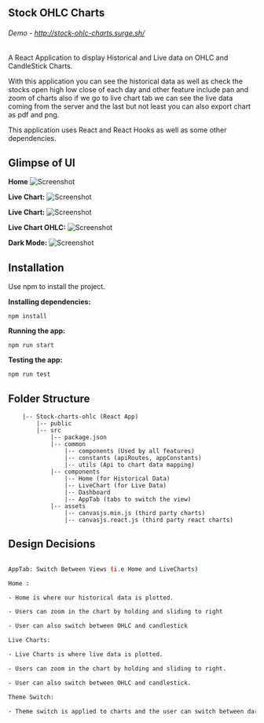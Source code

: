 ## Stock OHLC Charts

###### Demo - http://stock-ohlc-charts.surge.sh/

A React Application to display Historical and Live data on OHLC and CandleStick Charts.

With this application you can see the historical data as well as check the stocks open high low close of each day and other feature include pan and zoom of charts also if we go to live chart tab we can see the live data coming from the server and the last but not least you can also export chart as pdf and png.

This application uses React and React Hooks as well as some other dependencies.

## Glimpse of UI

**Home**
![Screenshot](../master/screenshots/Historical.png)

**Live Chart:**
![Screenshot](../master/screenshots/Live-Chart.png)

**Live Chart:**
![Screenshot](../master/screenshots/Live-Charts-2.png)

**Live Chart OHLC:**
![Screenshot](../master/screenshots/Live-Charts-OHLC.png)

**Dark Mode:**
![Screenshot](../master/screenshots/Dark-Mode.png)

## Installation

Use npm to install the project.

**Installing dependencies:**

    npm install

**Running the app:**

    npm run start

**Testing the app:**

    npm run test

## Folder Structure

```
    |-- Stock-charts-ohlc (React App)
        |-- public
        |-- src
            |-- package.json
            |-- common
                |-- components (Used by all features)
                |-- constants (apiRoutes, appConstants)
                |-- utils (Api to chart data mapping)
            |-- components
                |-- Home (for Historical Data)
                |-- LiveChart (for Live Data)
                |-- Dashboard
                |-- AppTab (tabs to switch the view)
            |-- assets
                |-- canvasjs.min.js (third party charts)
                |-- canvasjs.react.js (third party react charts)
```

## Design Decisions

```bash

AppTab: Switch Between Views (i.e Home and LiveCharts)

Home :

- Home is where our historical data is plotted.

- Users can zoom in the chart by holding and sliding to right

- User can also switch between OHLC and candlestick

Live Charts:

- Live Charts is where live data is plotted.

- Users can zoom in the chart by holding and sliding to right.

- User can also switch between OHLC and candlestick.

Theme Switch:

- Theme switch is applied to charts and the user can switch between dark and light mode

```
